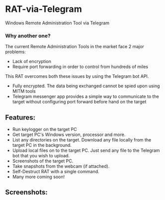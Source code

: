 # RAT-via-Telegram

Windows Remote Administration Tool via Telegram

### Why another one?

The current Remote Administration Tools in the market face 2 major problems:

- Lack of encryption
- Require port forwarding in order to control from hundreds of miles

This RAT overcomes both these issues by using the Telegram bot API.

- Fully encrypted. The data being exchanged cannot be spied upon using MITM tools
- Telegram messenger app provides a simple way to communicate to the target without configuring port forward before hand on the target

## Features:

- Run keylogger on the target PC
- Get target PC's Windows version, processor and more.
- List any directories on the target. Download any file locally from the target PC in the background.
- Upload local files on to the target PC. Just send any file to the Telegram bot that you wish to upload.
- Screenshots of the target PC.
- Take snapshots from the webcam (if attached).
- Self-Destruct RAT with a single command.
- Many more coming soon!

## Screenshots:
